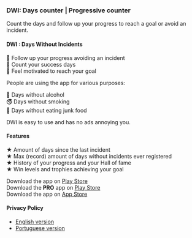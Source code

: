 ### DWI: Days counter | Progressive counter

Count the days and follow up your progress to reach a goal or avoid an incident.  

#### DWI : Days Without Incidents
  
🎯 Follow up your progress avoiding an incident  
💪 Count your success days  
🙌 Feel motivated to reach your goal  

People are using the app for various purposes:  

🍺 Days without alcohol  
🚭 Days without smoking  
🍔 Days without eating junk food  

DWI is easy to use and has no ads annoying you.  

#### Features  

★ Amount of days since the last incident  
★ Max (record) amount of days without incidents ever registered  
★ History of your progress and your Hall of fame  
★ Win levels and trophies achieving your goal  

Download the app on [Play Store](https://play.google.com/store/apps/details?id=tech.tcsolution.dwi)  
Download the **PRO** app on [Play Store](https://play.google.com/store/apps/details?id=tech.tcsolution.dwi.pro)  
Download the app on [App Store](https://apps.apple.com/br/app/dwi-contador-de-dias/id1506825274)  

#### Privacy Policy

* [English version](../privacyPolicy/privacy_policy-en.md)  
* [Portuguese version](../privacyPolicy/privacy_policy-pt.md)  